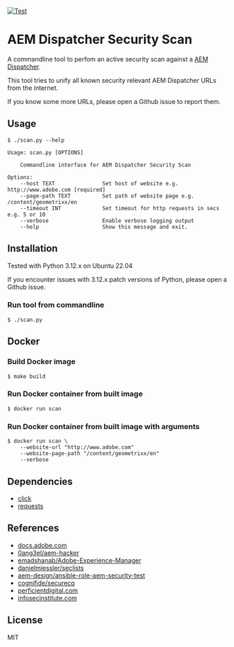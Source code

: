 [![Test](https://github.com/escalate/aem-dispatcher-security-scan/actions/workflows/test.yml/badge.svg?branch=master&event=push)](https://github.com/escalate/aem-dispatcher-security-scan/actions/workflows/test.yml)

# AEM Dispatcher Security Scan

A commandline tool to perfom an active security scan against a [AEM Dispatcher](https://docs.adobe.com/content/help/en/experience-manager-dispatcher/using/dispatcher.html).

This tool tries to unify all known security relevant AEM Dispatcher URLs from the internet.

If you know some more URLs, please open a Github issue to report them.

## Usage

```
$ ./scan.py --help

Usage: scan.py [OPTIONS]

    Commandline interface for AEM Dispatcher Security Scan

Options:
    --host TEXT               Set host of website e.g. http://www.adobe.com [required]
    --page-path TEXT          Set path of website page e.g. /content/geometrixx/en
    --timeout INT             Set timeout for http requests in secs e.g. 5 or 10
    --verbose                 Enable verbose logging output
    --help                    Show this message and exit.
```

## Installation

Tested with Python 3.12.x on Ubuntu 22.04

If you encounter issues with 3.12.x patch versions of Python, please open a Github issue.

### Run tool from commandline

```
$ ./scan.py
```

## Docker

### Build Docker image

```
$ make build
```

### Run Docker container from built image

```
$ docker run scan
```

### Run Docker container from built image with arguments

```
$ docker run scan \
    --website-url "http://www.adobe.com"
    --website-page-path "/content/geometrixx/en"
    --verbose
```

## Dependencies

- [click](https://pypi.python.org/pypi/click)
- [requests](https://pypi.python.org/pypi/requests)

## References

- [docs.adobe.com](https://docs.adobe.com/content/help/en/experience-manager-dispatcher/using/configuring/dispatcher-configuration.html#testing-dispatcher-security)
- [0ang3el/aem-hacker](https://github.com/0ang3el/aem-hacker)
- [emadshanab/Adobe-Experience-Manager](https://github.com/emadshanab/Adobe-Experience-Manager)
- [danielmiessler/seclists](https://github.com/danielmiessler/SecLists)
- [aem-design/ansible-role-aem-security-test](https://github.com/aem-design/ansible-role-aem-security-test)
- [cognifide/securecq](https://github.com/Cognifide/SecureCQ)
- [perficientdigital.com](https://blogs.perficientdigital.com/2019/01/10/mastering-aem-dispatcher-part-7-securing-the-dispatcher/)
- [infosecinstitute.com](https://resources.infosecinstitute.com/adobe-cq-pentesting-guide-part-1/)

## License

MIT
